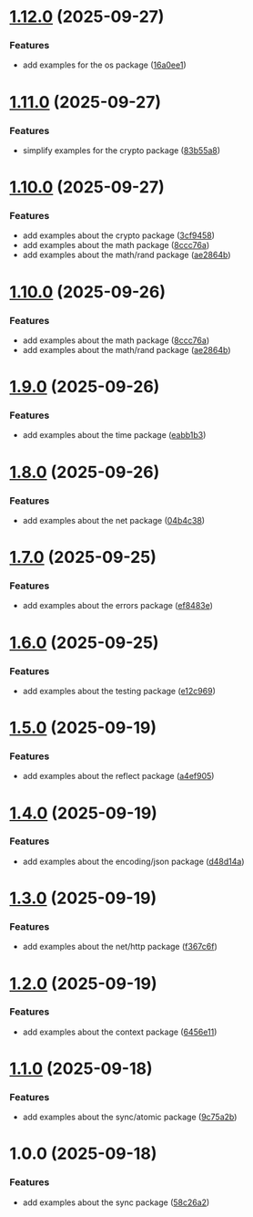 # [1.12.0](https://github.com/marcosartorato/golang-study-env/compare/v1.11.0...v1.12.0) (2025-09-27)


### Features

* add examples for the os package ([16a0ee1](https://github.com/marcosartorato/golang-study-env/commit/16a0ee11ecb12f64ea84a7435c90097e971f45a6))

# [1.11.0](https://github.com/marcosartorato/golang-study-env/compare/v1.10.0...v1.11.0) (2025-09-27)


### Features

* simplify examples for the crypto package ([83b55a8](https://github.com/marcosartorato/golang-study-env/commit/83b55a83f68a7031e71dd9239c382363eb9374aa))

# [1.10.0](https://github.com/marcosartorato/golang-study-env/compare/v1.9.0...v1.10.0) (2025-09-27)


### Features

* add examples about the crypto package ([3cf9458](https://github.com/marcosartorato/golang-study-env/commit/3cf9458f81a500a0196bc0139046c7ea04c4e1e4))
* add examples about the math package ([8ccc76a](https://github.com/marcosartorato/golang-study-env/commit/8ccc76a10fe761f79f0e80cd8156ffc20d8f2e75))
* add examples about the math/rand package ([ae2864b](https://github.com/marcosartorato/golang-study-env/commit/ae2864b1ccb8fdfec3661b852cd482d5ebc9e48f))

# [1.10.0](https://github.com/marcosartorato/golang-study-env/compare/v1.9.0...v1.10.0) (2025-09-26)


### Features

* add examples about the math package ([8ccc76a](https://github.com/marcosartorato/golang-study-env/commit/8ccc76a10fe761f79f0e80cd8156ffc20d8f2e75))
* add examples about the math/rand package ([ae2864b](https://github.com/marcosartorato/golang-study-env/commit/ae2864b1ccb8fdfec3661b852cd482d5ebc9e48f))

# [1.9.0](https://github.com/marcosartorato/golang-study-env/compare/v1.8.0...v1.9.0) (2025-09-26)


### Features

* add examples about the time package ([eabb1b3](https://github.com/marcosartorato/golang-study-env/commit/eabb1b3732bf6fa97f8b26a3bd74821832232a4e))

# [1.8.0](https://github.com/marcosartorato/golang-study-env/compare/v1.7.0...v1.8.0) (2025-09-26)


### Features

* add examples about the net package ([04b4c38](https://github.com/marcosartorato/golang-study-env/commit/04b4c38f500781ef2ca70da043994a2d3e73807a))

# [1.7.0](https://github.com/marcosartorato/golang-study-env/compare/v1.6.0...v1.7.0) (2025-09-25)


### Features

* add examples about the errors package ([ef8483e](https://github.com/marcosartorato/golang-study-env/commit/ef8483e3c0d9350b73e5601381d76cd5a63500c6))

# [1.6.0](https://github.com/marcosartorato/golang-study-env/compare/v1.5.0...v1.6.0) (2025-09-25)


### Features

* add examples about the testing package ([e12c969](https://github.com/marcosartorato/golang-study-env/commit/e12c96948055ba1c3f34dfc93ce871a8d1614629))

# [1.5.0](https://github.com/marcosartorato/golang-study-env/compare/v1.4.0...v1.5.0) (2025-09-19)


### Features

* add examples about the reflect package ([a4ef905](https://github.com/marcosartorato/golang-study-env/commit/a4ef905ed03131acaacb2b4b4f9993469fda7177))

# [1.4.0](https://github.com/marcosartorato/golang-study-env/compare/v1.3.0...v1.4.0) (2025-09-19)


### Features

* add examples about the encoding/json package ([d48d14a](https://github.com/marcosartorato/golang-study-env/commit/d48d14aa0b3909ffdcd20b66b34f3a60a46b9146))

# [1.3.0](https://github.com/marcosartorato/golang-study-env/compare/v1.2.0...v1.3.0) (2025-09-19)


### Features

* add examples about the net/http package ([f367c6f](https://github.com/marcosartorato/golang-study-env/commit/f367c6ffe4ee02089f31b024048b8dfbb69304e5))

# [1.2.0](https://github.com/marcosartorato/golang-study-env/compare/v1.1.0...v1.2.0) (2025-09-19)


### Features

* add examples about the context package ([6456e11](https://github.com/marcosartorato/golang-study-env/commit/6456e11e67e5c9777262a83174f69f48a573f46f))

# [1.1.0](https://github.com/marcosartorato/golang-study-env/compare/v1.0.0...v1.1.0) (2025-09-18)


### Features

* add examples about the sync/atomic package ([9c75a2b](https://github.com/marcosartorato/golang-study-env/commit/9c75a2bd333ce1c61b2887c4e57a99750cc3770c))

# 1.0.0 (2025-09-18)


### Features

* add examples about the sync package ([58c26a2](https://github.com/marcosartorato/golang-study-env/commit/58c26a28a5eacdbac4ed8e93f51472e2fa2dfaa8))
